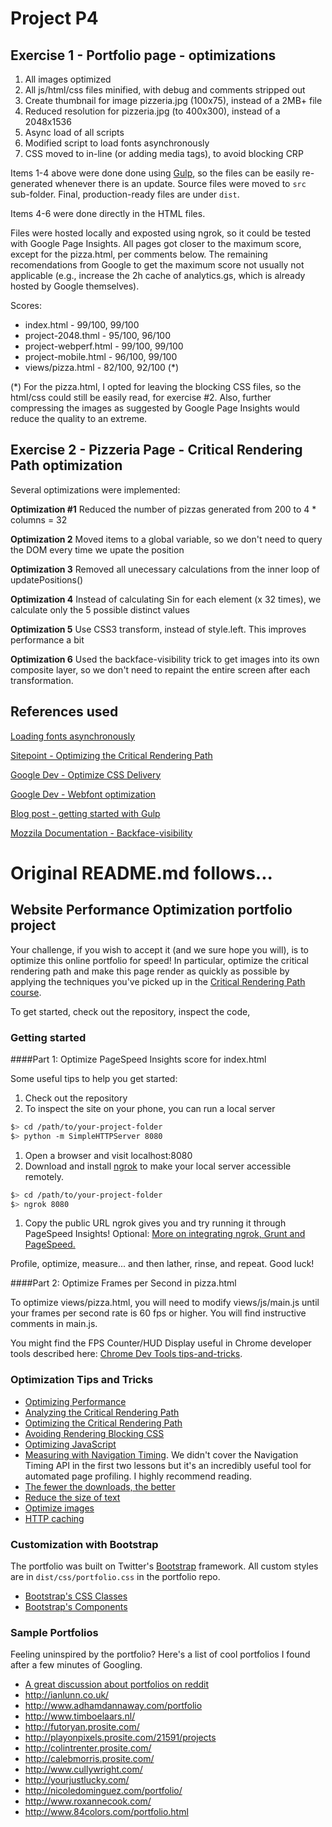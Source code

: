 # Project P4

## Exercise 1 - Portfolio page - optimizations

1. All images optimized
2. All js/html/css files minified, with debug and comments stripped out
3. Create thumbnail for image pizzeria.jpg (100x75), instead of a 2MB+ file
4. Reduced resolution for pizzeria.jpg (to 400x300), instead of a 2048x1536
5. Async load of all scripts
6. Modified script to load fonts asynchronously
7. CSS moved to in-line (or adding media tags), to avoid blocking CRP

Items 1-4 above were done done using [Gulp](http://gulpjs.com/), so the files can be easily re-generated whenever there is an update. Source files were moved to `src` sub-folder. Final, production-ready files are under `dist`.

Items 4-6 were done directly in the HTML files.

Files were hosted locally and exposted using ngrok, so it could be tested with Google Page Insights. All pages got closer to the maximum score, except for the pizza.html, per comments below. The remaining recomendations from Google to get the maximum score not usually not applicable (e.g., increase the 2h cache of analytics.gs, which is already hosted by Google themselves).

Scores:

- index.html - 99/100, 99/100
- project-2048.thml - 95/100, 96/100
- project-webperf.html - 99/100, 99/100
- project-mobile.html - 96/100, 99/100
- views/pizza.html - 82/100, 92/100 (*)

(*) For the pizza.html, I opted for leaving the blocking CSS files, so the html/css could still be easily read, for exercise #2. Also, further compressing the images as suggested by Google Page Insights would reduce the quality to an extreme.


## Exercise 2 - Pizzeria Page - Critical Rendering Path optimization

Several optimizations were implemented:

**Optimization #1**
Reduced the number of pizzas generated from 200 to 4 * columns = 32

**Optimization 2**
Moved items to a global variable, so we don't need to query the DOM every time
we upate the position

**Optimization 3**
Removed all unecessary calculations from the inner loop of updatePositions()

**Optimization 4**
Instead of calculating Sin for each element (x 32 times), we calculate only the
5 possible distinct values

**Optimization 5**
Use CSS3 transform, instead of style.left. This improves performance a bit

**Optimization 6**
Used the backface-visibility trick to get images into its own composite layer, so we don't need
to repaint the entire screen after each transformation.


## References used

[Loading fonts asynchronously](https://github.com/typekit/webfontloader)

[Sitepoint - Optimizing the Critical Rendering Path](http://www.sitepoint.com/optimizing-critical-rendering-path/)

[Google Dev - Optimize CSS Delivery](https://developers.google.com/speed/docs/insights/OptimizeCSSDelivery)

[Google Dev - Webfont optimization](https://developers.google.com/web/fundamentals/performance/optimizing-content-efficiency/webfont-optimization)

[Blog post - getting started with Gulp](https://travismaynard.com/writing/getting-started-with-gulp)

[Mozzila Documentation - Backface-visibility](https://developer.mozilla.org/en-US/docs/Web/CSS/backface-visibility)



# Original README.md follows...

## Website Performance Optimization portfolio project

Your challenge, if you wish to accept it (and we sure hope you will), is to optimize this online portfolio for speed! In particular, optimize the critical rendering path and make this page render as quickly as possible by applying the techniques you've picked up in the [Critical Rendering Path course](https://www.udacity.com/course/ud884).

To get started, check out the repository, inspect the code,

### Getting started

####Part 1: Optimize PageSpeed Insights score for index.html

Some useful tips to help you get started:

1. Check out the repository
1. To inspect the site on your phone, you can run a local server

  ```bash
  $> cd /path/to/your-project-folder
  $> python -m SimpleHTTPServer 8080
  ```

1. Open a browser and visit localhost:8080
1. Download and install [ngrok](https://ngrok.com/) to make your local server accessible remotely.

  ``` bash
  $> cd /path/to/your-project-folder
  $> ngrok 8080
  ```

1. Copy the public URL ngrok gives you and try running it through PageSpeed Insights! Optional: [More on integrating ngrok, Grunt and PageSpeed.](http://www.jamescryer.com/2014/06/12/grunt-pagespeed-and-ngrok-locally-testing/)

Profile, optimize, measure... and then lather, rinse, and repeat. Good luck!

####Part 2: Optimize Frames per Second in pizza.html

To optimize views/pizza.html, you will need to modify views/js/main.js until your frames per second rate is 60 fps or higher. You will find instructive comments in main.js.

You might find the FPS Counter/HUD Display useful in Chrome developer tools described here: [Chrome Dev Tools tips-and-tricks](https://developer.chrome.com/devtools/docs/tips-and-tricks).

### Optimization Tips and Tricks
* [Optimizing Performance](https://developers.google.com/web/fundamentals/performance/ "web performance")
* [Analyzing the Critical Rendering Path](https://developers.google.com/web/fundamentals/performance/critical-rendering-path/analyzing-crp.html "analyzing crp")
* [Optimizing the Critical Rendering Path](https://developers.google.com/web/fundamentals/performance/critical-rendering-path/optimizing-critical-rendering-path.html "optimize the crp!")
* [Avoiding Rendering Blocking CSS](https://developers.google.com/web/fundamentals/performance/critical-rendering-path/render-blocking-css.html "render blocking css")
* [Optimizing JavaScript](https://developers.google.com/web/fundamentals/performance/critical-rendering-path/adding-interactivity-with-javascript.html "javascript")
* [Measuring with Navigation Timing](https://developers.google.com/web/fundamentals/performance/critical-rendering-path/measure-crp.html "nav timing api"). We didn't cover the Navigation Timing API in the first two lessons but it's an incredibly useful tool for automated page profiling. I highly recommend reading.
* <a href="https://developers.google.com/web/fundamentals/performance/optimizing-content-efficiency/eliminate-downloads.html">The fewer the downloads, the better</a>
* <a href="https://developers.google.com/web/fundamentals/performance/optimizing-content-efficiency/optimize-encoding-and-transfer.html">Reduce the size of text</a>
* <a href="https://developers.google.com/web/fundamentals/performance/optimizing-content-efficiency/image-optimization.html">Optimize images</a>
* <a href="https://developers.google.com/web/fundamentals/performance/optimizing-content-efficiency/http-caching.html">HTTP caching</a>

### Customization with Bootstrap
The portfolio was built on Twitter's <a href="http://getbootstrap.com/">Bootstrap</a> framework. All custom styles are in `dist/css/portfolio.css` in the portfolio repo.

* <a href="http://getbootstrap.com/css/">Bootstrap's CSS Classes</a>
* <a href="http://getbootstrap.com/components/">Bootstrap's Components</a>

### Sample Portfolios

Feeling uninspired by the portfolio? Here's a list of cool portfolios I found after a few minutes of Googling.

* <a href="http://www.reddit.com/r/webdev/comments/280qkr/would_anybody_like_to_post_their_portfolio_site/">A great discussion about portfolios on reddit</a>
* <a href="http://ianlunn.co.uk/">http://ianlunn.co.uk/</a>
* <a href="http://www.adhamdannaway.com/portfolio">http://www.adhamdannaway.com/portfolio</a>
* <a href="http://www.timboelaars.nl/">http://www.timboelaars.nl/</a>
* <a href="http://futoryan.prosite.com/">http://futoryan.prosite.com/</a>
* <a href="http://playonpixels.prosite.com/21591/projects">http://playonpixels.prosite.com/21591/projects</a>
* <a href="http://colintrenter.prosite.com/">http://colintrenter.prosite.com/</a>
* <a href="http://calebmorris.prosite.com/">http://calebmorris.prosite.com/</a>
* <a href="http://www.cullywright.com/">http://www.cullywright.com/</a>
* <a href="http://yourjustlucky.com/">http://yourjustlucky.com/</a>
* <a href="http://nicoledominguez.com/portfolio/">http://nicoledominguez.com/portfolio/</a>
* <a href="http://www.roxannecook.com/">http://www.roxannecook.com/</a>
* <a href="http://www.84colors.com/portfolio.html">http://www.84colors.com/portfolio.html</a>
